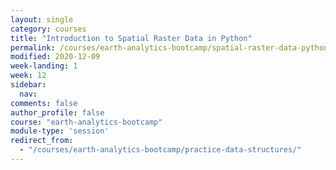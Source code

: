 ```yaml
---
layout: single
category: courses
title: "Introduction to Spatial Raster Data in Python"
permalink: /courses/earth-analytics-bootcamp/spatial-raster-data-python/
modified: 2020-12-09
week-landing: 1
week: 12
sidebar:
  nav:
comments: false
author_profile: false
course: "earth-analytics-bootcamp"
module-type: 'session'
redirect_from:
  - "/courses/earth-analytics-bootcamp/practice-data-structures/"
---
```



